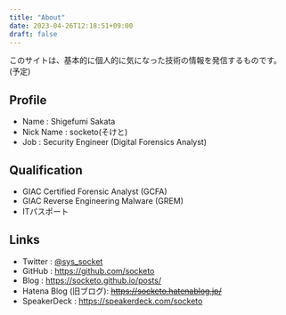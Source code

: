 ```yaml
---
title: "About"
date: 2023-04-26T12:18:51+09:00
draft: false
---
```


このサイトは、基本的に個人的に気になった技術の情報を発信するものです。(予定)

## Profile
- Name : Shigefumi Sakata
- Nick Name : socketo(そけと)
- Job : Security Engineer (Digital Forensics Analyst)

## Qualification
- GIAC Certified Forensic Analyst (GCFA)
- GIAC Reverse Engineering Malware (GREM)
- ITパスポート

## Links
- Twitter : [@sys_socket](https://twitter.com/sys_socket)
- GitHub : https://github.com/socketo
- Blog : https://socketo.github.io/posts/
- Hatena Blog (旧ブログ): ~~https://socketo.hatenablog.jp/~~
- SpeakerDeck : https://speakerdeck.com/socketo